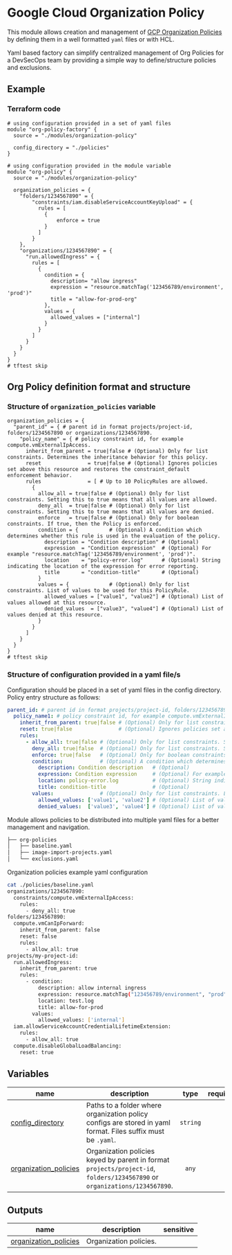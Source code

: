 # Google Cloud Organization Policy

This module allows creation and management of [GCP Organization Policies](https://cloud.google.com/resource-manager/docs/organization-policy/org-policy-constraints) by defining them in a well formatted `yaml` files or with HCL.

Yaml based factory can simplify centralized management of Org Policies for a DevSecOps team by providing a simple way to define/structure policies and exclusions.

## Example

### Terraform code

```hcl
# using configuration provided in a set of yaml files
module "org-policy-factory" {
  source = "./modules/organization-policy"

  config_directory = "./policies"
}

# using configuration provided in the module variable
module "org-policy" {
  source = "./modules/organization-policy"
  
  organization_policies = {
    "folders/1234567890" = {
        "constraints/iam.disableServiceAccountKeyUpload" = {
          rules = [
            {
                enforce = true
            }
          ]
        }
    },
    "organizations/1234567890" = {
      "run.allowedIngress" = {
        rules = [
          {
            condition = {
              description= "allow ingress"
              expression = "resource.matchTag('123456789/environment', 'prod')"
              title = "allow-for-prod-org"
            },
            values = {
              allowed_values = ["internal"]
            }
          }
        ]
      }
    }
  } 
}
# tftest skip
```

## Org Policy definition format and structure

### Structure of `organization_policies` variable

```hcl
organization_policies = {
  "parent_id" = { # parent id in format projects/project-id, folders/1234567890 or organizations/1234567890.
    "policy_name" = { # policy constraint id, for example compute.vmExternalIpAccess.
      inherit_from_parent = true|false # (Optional) Only for list constraints. Determines the inheritance behavior for this policy.
      reset               = true|false # (Optional) Ignores policies set above this resource and restores the constraint_default enforcement behavior.
      rules               = [ # Up to 10 PolicyRules are allowed.
        {
          allow_all = true|false # (Optional) Only for list constraints. Setting this to true means that all values are allowed.
          deny_all  = true|false # (Optional) Only for list constraints. Setting this to true means that all values are denied.
          enforce   = true|false # (Optional) Only for boolean constraints. If true, then the Policy is enforced.
          condition = {          # (Optional) A condition which determines whether this rule is used in the evaluation of the policy.
            description = "Condition description" # (Optional)
            expression  = "Condition expression"  # (Optional) For example "resource.matchTag('123456789/environment', 'prod')".
            location    = "policy-error.log"      # (Optional) String indicating the location of the expression for error reporting.
            title       = "condition-title"       # (Optional)
          }
          values = {             # (Optional) Only for list constraints. List of values to be used for this PolicyRule.
            allowed_values = ["value1", "value2"] # (Optional) List of values allowed at this resource.
            denied_values  = ["value3", "value4"] # (Optional) List of values denied at this resource.
          }
        }
      ]
    }
  }
}
# tftest skip
```

### Structure of configuration provided in a yaml file/s

Configuration should be placed in a set of yaml files in the config directory. Policy entry structure as follows:

```yaml
parent_id: # parent id in format projects/project-id, folders/1234567890 or organizations/1234567890.
  policy_name1: # policy constraint id, for example compute.vmExternalIpAccess.
    inherit_from_parent: true|false # (Optional) Only for list constraints. Determines the inheritance behavior for this policy.
    reset: true|false               # (Optional) Ignores policies set above this resource and restores the constraint_default enforcement behavior.
    rules:
      - allow_all: true|false # (Optional) Only for list constraints. Setting this to true means that all values are allowed.
        deny_all: true|false  # (Optional) Only for list constraints. Setting this to true means that all values are denied.
        enforce: true|false   # (Optional) Only for boolean constraints. If true, then the Policy is enforced.
        condition:            # (Optional) A condition which determines whether this rule is used in the evaluation of the policy.
          description: Condition description   # (Optional)
          expression: Condition expression     # (Optional) For example resource.matchTag("123456789/environment", "prod")
          location: policy-error.log           # (Optional) String indicating the location of the expression for error reporting.
          title: condition-title               # (Optional)
        values:               # (Optional) Only for list constraints. List of values to be used for this PolicyRule.
          allowed_values: ['value1', 'value2'] # (Optional) List of values allowed at this resource.
          denied_values:  ['value3', 'value4'] # (Optional) List of values denied at this resource.

```

Module allows policies to be distributed into multiple yaml files for a better management and navigation.

```bash
├── org-policies
│   ├── baseline.yaml
│   ├── image-import-projects.yaml
│   └── exclusions.yaml
```

Organization policies example yaml configuration

```bash
cat ./policies/baseline.yaml
organizations/1234567890:
  constraints/compute.vmExternalIpAccess:
    rules:
      - deny_all: true
folders/1234567890:
  compute.vmCanIpForward:
    inherit_from_parent: false
    reset: false
    rules:
      - allow_all: true
projects/my-project-id:
  run.allowedIngress:
    inherit_from_parent: true
    rules:
      - condition:
          description: allow internal ingress
          expression: resource.matchTag("123456789/environment", "prod")
          location: test.log
          title: allow-for-prod
        values: 
          allowed_values: ['internal']
  iam.allowServiceAccountCredentialLifetimeExtension:
    rules:
      - allow_all: true
  compute.disableGlobalLoadBalancing:
    reset: true
```
<!-- BEGIN TFDOC -->

## Variables

| name | description | type | required | default |
|---|---|:---:|:---:|:---:|
| [config_directory](variables.tf#L17) | Paths to a folder where organization policy configs are stored in yaml format. Files suffix must be `.yaml`. | <code>string</code> |  | <code>null</code> |
| [organization_policies](variables.tf#L26) | Organization policies keyed by parent in format `projects/project-id`, `folders/1234567890` or `organizations/1234567890`. | <code>any</code> |  | <code>&#123;&#125;</code> |

## Outputs

| name | description | sensitive |
|---|---|:---:|
| [organization_policies](outputs.tf#L17) | Organization policies. |  |

<!-- END TFDOC -->
